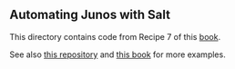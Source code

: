## Automating Junos with Salt

This directory contains code from Recipe 7 of this 
[book](https://www.juniper.net/us/en/training/jnbooks/day-one/ambassadors-cookbook-2018).

See also [this repository](https://github.com/pklimai/day-one-junos-salt) and 
[this book](https://www.juniper.net/us/en/training/jnbooks/day-one/automating-junos-with-salt) 
for more examples.
